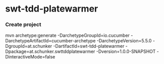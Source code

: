 # swt-tdd-platewarmer

### Create project

mvn archetype:generate -DarchetypeGroupId=io.cucumber -DarchetypeArtifactId=cucumber-archetype -DarchetypeVersion=5.5.0 -DgroupId=at.schunker -DartifactId=swt-tdd-platewarmer -Dpackage=at.schunker.swttddplatewarmer -Dversion=1.0.0-SNAPSHOT -DinteractiveMode=false
